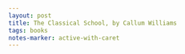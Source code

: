 ```yaml
---
layout: post
title: The Classical School, by Callum Williams
tags: books
notes-marker: active-with-caret
---
```

